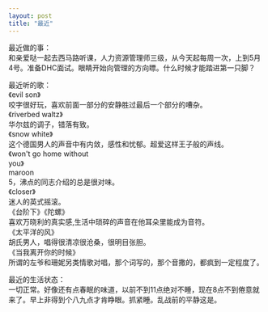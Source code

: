 ```yaml
---
layout: post
title: "最近"
---
```

最近做的事：  
和亲爱哒一起去西马路听课，人力资源管理师三级，从今天起每周一次，上到5月4号。准备DHC面试。眼睛开始向管理的方向瞟。什么时候才能踏进第一只脚？  

最近听的歌：  
《evil son》  
咬字很好玩，喜欢前面一部分的安静胜过最后一个部分的嘈杂。  
《riverbed waltz》  
华尔兹的调子，错落有致。  
《snow white》  
这个德国男人的声音中有内敛，感性和忧郁。超爱这样王子般的声线。  
《won't go home without  
you》  
maroon  
5，沸点的同志介绍的总是很对味。  
《closer》  
迷人的英式摇滚。  
《台阶下》《陀螺》  
喜欢万晓利的真实感,生活中琐碎的声音在他耳朵里能成为音符。  
《太平洋的风》  
胡氏男人，唱得很清凉很沧桑，很明目张胆。  
《当我离开你的时候》  
所谓的左爷和珊妮另类情歌对唱，那个词写的，那个音撒的，都疯到一定程度了。  

最近的生活状态：  
一切正常。好像还有点春眠的味道，以前不到11点绝对不睡，现在8点不到倦意就来了。早上非得到个八九点才肯睁眼。抓紧睡。乱战前的平静这是。  

							  
		
